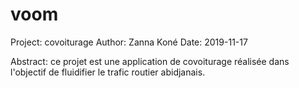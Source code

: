 # voom
Project: covoiturage
Author: Zanna Koné
Date: 2019-11-17

Abstract: ce projet est une application de covoiturage réalisée dans l'objectif de fluidifier le trafic routier abidjanais.
